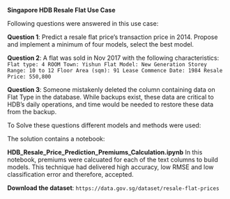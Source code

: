 **Singapore HDB Resale Flat Use Case**

Following questions were answered in this use case:

**Question 1**: Predict a resale flat price’s transaction price in 2014. Propose and implement a minimum of four models, select the best model.

**Question 2**: A flat was sold in Nov 2017 with the following characteristics:
`Flat type: 4 ROOM
Town: Yishun
Flat Model: New Generation
Storey Range: 10 to 12
Floor Area (sqm): 91
Lease Commence Date: 1984
Resale Price: 550,800`

**Question 3**: Someone mistakenly deleted the column containing data on Flat Type in the database. While backups exist, these data are critical to HDB’s daily operations, and time would be needed to restore these data from the backup.

To Solve these questions different models and methods were used:

The solution contains a notebook:
   
**HDB_Resale_Price_Prediction_Premiums_Calculation.ipynb**
In this notebook, premiums were calcuated for each of the text columns to build models. This technique had delivered high accuracy, low RMSE and low classification error and therefore, accepted.

**Download the dataset**: `https://data.gov.sg/dataset/resale-flat-prices`
